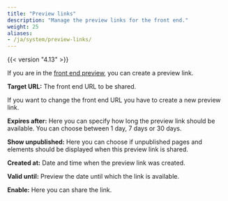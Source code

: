 ```yaml
---
title: "Preview links"
description: "Manage the preview links for the front end."
weight: 25
aliases:
- /ja/system/preview-links/
---
```



{{< version "4.13" >}}

If you are in the [front end preview](../../administration-area/accessing-and-structure-of-the-backend/#the-preview-area), 
you can create a preview link.

**Target URL:** The front end URL to be shared.

If you want to change the front end URL you have to create a new preview link.

**Expires after:** Here you can specify how long the preview link should be available.
You can choose between 1 day, 7 days or 30 days.

**Show unpublished:** Here you can choose if unpublished pages and elements should be displayed when this preview link 
is shared.

**Created at:** Date and time when the preview link was created.

**Valid until:** Preview the date until which the link is available.

**Enable:**  Here you can share the link.
